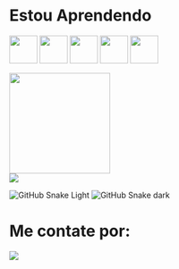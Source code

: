  # Estou Aprendendo
<img src="https://cdn.jsdelivr.net/gh/devicons/devicon/icons/html5/html5-original-wordmark.svg" width="50" height="50" /> <img src="https://cdn.jsdelivr.net/gh/devicons/devicon/icons/css3/css3-original-wordmark.svg" width="50" height="50" /> <img src="https://cdn.jsdelivr.net/gh/devicons/devicon/icons/javascript/javascript-original.svg"  width="50" height="50"/> <img src="https://cdn.jsdelivr.net/gh/devicons/devicon/icons/php/php-original.svg" width="50" height="50" /> <img src="https://cdn.jsdelivr.net/gh/devicons/devicon/icons/mysql/mysql-original-wordmark.svg"  width="50" height="50"/>
<div>
 <a href="https://github.com/Allisonfreittass"></a>
 <img height="180em" src="https://github-readme-stats-sigma-five.vercel.app/api?username=Allisonfreittass&show_icons=true&theme=gotham&include_all_commits=true&count_private=true"> </a> <br>
 <a href=""> <img align="center" src="https://github-readme-stats-sigma-five.vercel.app/api/top-langs/?username=Allisonfreittass&theme=gotham&line_height=40&hide=css"> </a> <br>
</div>

![GitHub Snake Light](github-snake.svg#gh-light-mode-only)
![GitHub Snake dark](github-snake-dark.svg#gh-dark-mode-only)
 
 # Me contate por:
<div>
<a href = "mailto:contato@allison.freitas@alunos.unis.edu.br"><img src="https://img.shields.io/badge/Gmail-D14836?style=for-the-badge&logo=gmail&logoColor=white" target="_blank"></a></div>

          


          
